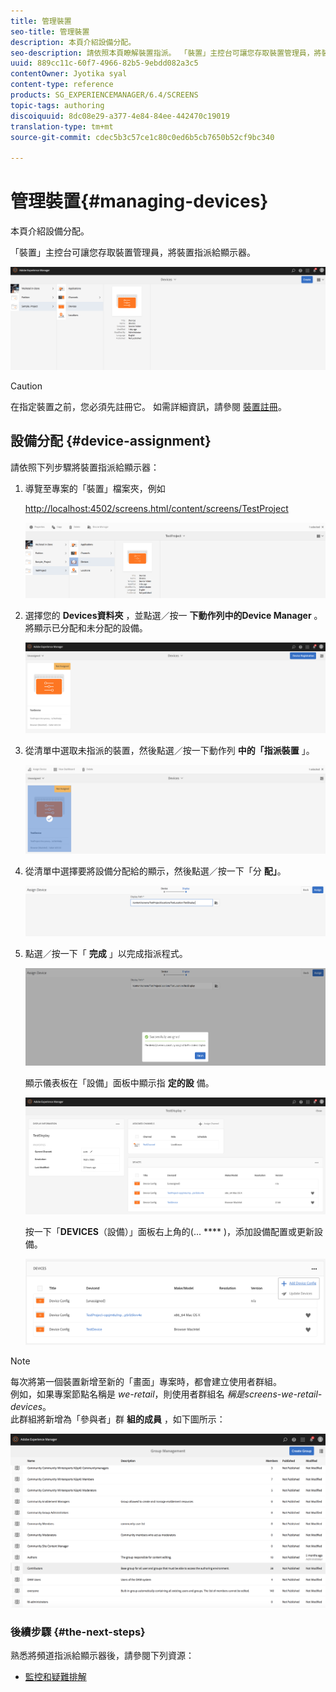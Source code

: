 ```yaml
---
title: 管理裝置
seo-title: 管理裝置
description: 本頁介紹設備分配。
seo-description: 請依照本頁瞭解裝置指派。 「裝置」主控台可讓您存取裝置管理員，將裝置指派給顯示器。
uuid: 889cc11c-60f7-4966-82b5-9ebdd082a3c5
contentOwner: Jyotika syal
content-type: reference
products: SG_EXPERIENCEMANAGER/6.4/SCREENS
topic-tags: authoring
discoiquuid: 8dc08e29-a377-4e84-84ee-442470c19019
translation-type: tm+mt
source-git-commit: cdec5b3c57ce1c80c0ed6b5cb7650b52cf9bc340

---
```



# 管理裝置{#managing-devices}

本頁介紹設備分配。

「裝置」主控台可讓您存取裝置管理員，將裝置指派給顯示器。

![chlimage_1-31](assets/chlimage_1-31.png)

>[!CAUTION]
>
>在指定裝置之前，您必須先註冊它。 如需詳細資訊，請參閱 [裝置註冊](managing-devices.md)。

## 設備分配 {#device-assignment}

請依照下列步驟將裝置指派給顯示器：

1. 導覽至專案的「裝置」檔案夾，例如

   [http://localhost:4502/screens.html/content/screens/TestProject](http://localhost:4502/screens.html/content/screens/TestProject)

   ![chlimage_1-32](assets/chlimage_1-32.png)

1. 選擇您的 **Devices資料夾** ，並點選／按一 **下動作列中的Device Manager** 。 將顯示已分配和未分配的設備。

   ![chlimage_1-33](assets/chlimage_1-33.png)

1. 從清單中選取未指派的裝置，然後點選／按一下動作列 **中的「指派裝置** 」。

   ![chlimage_1-34](assets/chlimage_1-34.png)

1. 從清單中選擇要將設備分配給的顯示，然後點選／按一下「分 **配」**。

   ![chlimage_1-35](assets/chlimage_1-35.png)

1. 點選／按一下「 **完成** 」以完成指派程式。

   ![chlimage_1-36](assets/chlimage_1-36.png)

   顯示儀表板在「設備」面板中顯示指 **定的設** 備。

   ![chlimage_1-37](assets/chlimage_1-37.png)

   按一下「**DEVICES**（設備）」面板右上角的(... **** )，添加設備配置或更新設備。

   ![chlimage_1-38](assets/chlimage_1-38.png)

>[!NOTE]
>
>每次將第一個裝置新增至新的「畫面」專案時，都會建立使用者群組。\
>例如，如果專案節點名稱是 *we-retail*，則使用者群組名 *稱是screens-we-retail-devices*。\
>此群組將新增為「參與者」群 **組的成員** ，如下圖所示：

![chlimage_1-39](assets/chlimage_1-39.png)

### 後續步驟 {#the-next-steps}

熟悉將頻道指派給顯示器後，請參閱下列資源：

* [監控和疑難排解](monitoring-screens.md)

